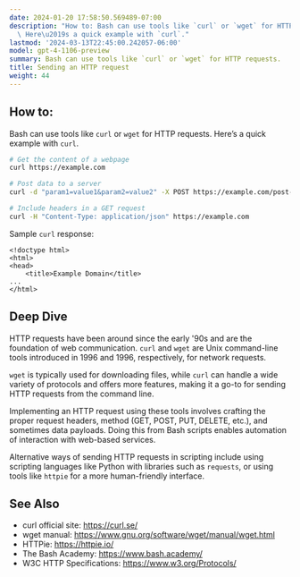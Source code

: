 ```yaml
---
date: 2024-01-20 17:58:50.569489-07:00
description: "How to: Bash can use tools like `curl` or `wget` for HTTP requests.\
  \ Here\u2019s a quick example with `curl`."
lastmod: '2024-03-13T22:45:00.242057-06:00'
model: gpt-4-1106-preview
summary: Bash can use tools like `curl` or `wget` for HTTP requests.
title: Sending an HTTP request
weight: 44
---
```


## How to:
Bash can use tools like `curl` or `wget` for HTTP requests. Here’s a quick example with `curl`.

```Bash
# Get the content of a webpage
curl https://example.com

# Post data to a server
curl -d "param1=value1&param2=value2" -X POST https://example.com/post-endpoint

# Include headers in a GET request
curl -H "Content-Type: application/json" https://example.com
```

Sample `curl` response:

```
<!doctype html>
<html>
<head>
    <title>Example Domain</title>
...
</html>
```

## Deep Dive
HTTP requests have been around since the early '90s and are the foundation of web communication. `curl` and `wget` are Unix command-line tools introduced in 1996 and 1996, respectively, for network requests.

`wget` is typically used for downloading files, while `curl` can handle a wide variety of protocols and offers more features, making it a go-to for sending HTTP requests from the command line.

Implementing an HTTP request using these tools involves crafting the proper request headers, method (GET, POST, PUT, DELETE, etc.), and sometimes data payloads. Doing this from Bash scripts enables automation of interaction with web-based services.

Alternative ways of sending HTTP requests in scripting include using scripting languages like Python with libraries such as `requests`, or using tools like `httpie` for a more human-friendly interface.

## See Also
- curl official site: https://curl.se/
- wget manual: https://www.gnu.org/software/wget/manual/wget.html
- HTTPie: https://httpie.io/
- The Bash Academy: https://www.bash.academy/
- W3C HTTP Specifications: https://www.w3.org/Protocols/
